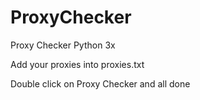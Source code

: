 # ProxyChecker
Proxy Checker Python 3x


Add your proxies into proxies.txt 

Double click on Proxy Checker and all done
